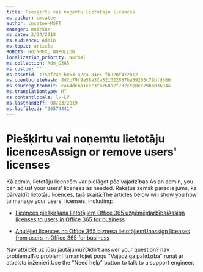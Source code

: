 ```yaml
---
title: Piešķirtu vai noņemtu lietotāju licences
ms.author: cmcatee
author: cmcatee-MSFT
manager: mnirkhe
ms.date: 2/24/2018
ms.audience: Admin
ms.topic: article
ROBOTS: NOINDEX, NOFOLLOW
localization_priority: Normal
ms.collection: Adm_O365
ms.custom: ''
ms.assetid: 175af24e-b863-42ca-84e5-fb920f472b12
ms.openlocfilehash: 8d2b79f9a58a32a521022887ba59203c79bfd566
ms.sourcegitcommit: ea64deba1eec3fb768a2f732cfe0ec79bb03694a
ms.translationtype: MT
ms.contentlocale: lv-LV
ms.lasthandoff: 08/23/2019
ms.locfileid: "36574441"
---
```

# <a name="assign-or-remove-users-licenses"></a><span data-ttu-id="777d3-102">Piešķirtu vai noņemtu lietotāju licences</span><span class="sxs-lookup"><span data-stu-id="777d3-102">Assign or remove users' licenses</span></span>

<span data-ttu-id="777d3-103">Kā admin, lietotāju licencēm var pielāgot pēc vajadzības.</span><span class="sxs-lookup"><span data-stu-id="777d3-103">As an admin, you can adjust your users' licenses as needed.</span></span> <span data-ttu-id="777d3-104">Rakstus zemāk parādīs jums, kā pārvaldīt lietotāju licences, tajā skaitā:</span><span class="sxs-lookup"><span data-stu-id="777d3-104">The articles below will show you how to manage your users' licenses, including:</span></span>
  
- [<span data-ttu-id="777d3-105">Licences piešķiršana lietotājiem Office 365 uzņēmējdarbībai</span><span class="sxs-lookup"><span data-stu-id="777d3-105">Assign licenses to users in Office 365 for business</span></span>](https://docs.microsoft.com/en-us/office365/admin/subscriptions-and-billing/assign-licenses-to-users)

- [<span data-ttu-id="777d3-106">Anulējiet licences no Office 365 biznesa lietotājiem</span><span class="sxs-lookup"><span data-stu-id="777d3-106">Unassign licenses from users in Office 365 for business</span></span>](https://docs.microsoft.com/en-us/office365/admin/subscriptions-and-billing/remove-licenses-from-users)

<span data-ttu-id="777d3-107">Nav atbildēt uz jūsu jautājumu?</span><span class="sxs-lookup"><span data-stu-id="777d3-107">Didn't answer your question?</span></span> <span data-ttu-id="777d3-108">nav problēmu!</span><span class="sxs-lookup"><span data-stu-id="777d3-108">No problem!</span></span> <span data-ttu-id="777d3-109">Izmantojiet pogu "Vajadzīga palīdzība" runāt ar atbalsta inženieri.</span><span class="sxs-lookup"><span data-stu-id="777d3-109">Use the "Need help" button to talk to a support engineer.</span></span>